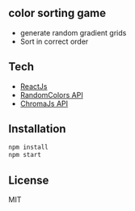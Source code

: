 
## color sorting game

- generate random gradient grids
- Sort in correct order


## Tech
- [ReactJs] 
- [RandomColors API]
- [ChromaJs API]

## Installation

```sh
npm install 
npm start
```

## License

MIT

[//]: # (These are reference links used in the body of this note and get stripped out when the markdown processor does its job. There is no need to format nicely because it shouldn't be seen. Thanks SO - http://stackoverflow.com/questions/4823468/store-comments-in-markdown-syntax)

   [RandomColors API]: <https://github.com/davidmerfield/randomColor>
   [ReactJs]: <https://reactjs.org/>
   [ChromaJs API]:<https://github.com/gka/chroma.js>
  


